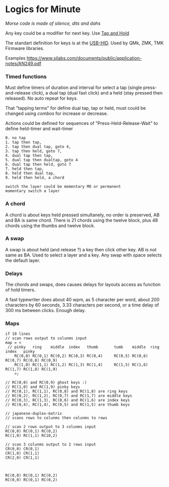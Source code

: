 
# Logics for Minute

_Morse code is made of silence, dits and dahs_

Any key could be a modifier for next key. Use [Tap and Hold](https://blog.zsa.io/tap-hold-explained/)

The standart definition for keys is at the [USB-HID](https://www.usb.org/sites/default/files/documents/hid1_11.pdf). Used by QMk, ZMK, TMK Firmware libraries.

Examples <https://www.silabs.com/documents/public/application-notes/AN249.pdf>

### Timed functions 

Must define timers of duration and interval for select a tap (single press-and-release click), a dual tap (dual fast click) and a held (stay pressed then released). No auto repeat for keys.

That "tapping terms" for define dual tap, tap or held, must could be changed using _combos_ for increase or decrease.

Actions could be defined for sequences of "Press-Held-Release-Wait" to define held-timer and wait-timer

    0. no tap
    1. tap then tap,  
    2. tap then dual tap, goto 4, 
    3. tap then held, goto 7,
    4. dual tap then tap, 
    5. dual tap then dualtap, goto 4
    6. dual tap then held, goto 7
    7. held then tap,
    8. held then dual tap,
    9. held then held, a chord

    switch the layer could be momentary MO or permanent 
    momentary switch a layer


### A chord 

A chord is about keys held pressed simultanely, no order is preserved, AB and BA is same chord. 
There is 21 chords using the twelve block, plus 48 chords using the thumbs and twelve block.

### A swap 

A swap is about held (and release ?) a key then click other key. 
AB is not same as BA. Used to select a layer and a key. 
Any swap with space selects the default layer. 

### Delays

The chords and swaps, does causes delays for layouts access as function of hold timers. 

A fast typewriter does about 40 wpm, as 5 character per word, about 200 characters by 60 seconds, 3.33 characters per second, or a time delay of 300 ms between clicks. Enough delay.

### Maps

```
if 10 lines
// scan rows output to colunms input
map = <
 // pinky   ring    middle  index   thumb       tumb    middle  ring    index   pinky
    RC(0,0) RC(0,1) RC(0,2) RC(0,3) RC(0,4)     RC(0,5) RC(0,6) RC(0,7) RC(0,8) RC(0,9)
    RC(1,0) RC(1,1) RC(1,2) RC(1,3) RC(1,4)     RC(1,5) RC(1,6) RC(1,7) RC(1,8) RC(1,9)
	>;
  
// RC(0,0) and RC(0,9) ghost keys :)
// RC(1,0) and RC(1,9) pinky keys
// RC(0,1), RC(1,1), RC(0,8) and RC(1,8) are ring keys
// RC(0,2), RC(1,2), RC(0,7) and RC(1,7) are middle keys
// RC(0,3), RC(1,3), RC(0,6) and RC(1,6) are index keys
// RC(0,4), RC(1,4), RC(0,5) and RC(1,5) are thumb keys

// japanese-duplex-matrix
// scans rows to colunms then colunms to rows

// scan 2 rows output to 3 colunms input
RC(0,0) RC(0,1) RC(0,2)
RC(1,0) RC(1,1) RC10,2)

// scan 3 colunms output to 2 rows input
CR(0,0) CR(0,1)
CR(1,0) CR(1,1)
CR(2,0) CR(1,1)



RC(0,0) RC(0,1) RC(0,2)
RC(0,0) RC(0,1) RC(0,2)

```
